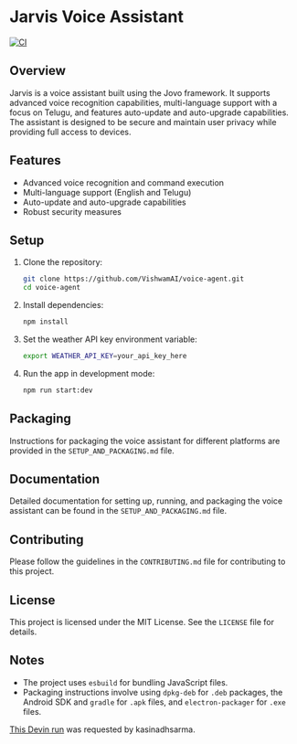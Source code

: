 # Jarvis Voice Assistant
[![CI](https://github.com/VishwamAI/voice-agent/actions/workflows/ci.yml/badge.svg)](https://github.com/VishwamAI/voice-agent/actions/workflows/ci.yml)
## Overview
Jarvis is a voice assistant built using the Jovo framework. It supports advanced voice recognition capabilities, multi-language support with a focus on Telugu, and features auto-update and auto-upgrade capabilities. The assistant is designed to be secure and maintain user privacy while providing full access to devices.

## Features
- Advanced voice recognition and command execution
- Multi-language support (English and Telugu)
- Auto-update and auto-upgrade capabilities
- Robust security measures

## Setup
1. Clone the repository:
   ```bash
   git clone https://github.com/VishwamAI/voice-agent.git
   cd voice-agent
   ```

2. Install dependencies:
   ```bash
   npm install
   ```

3. Set the weather API key environment variable:
   ```bash
   export WEATHER_API_KEY=your_api_key_here
   ```

4. Run the app in development mode:
   ```bash
   npm run start:dev
   ```

## Packaging
Instructions for packaging the voice assistant for different platforms are provided in the `SETUP_AND_PACKAGING.md` file.

## Documentation
Detailed documentation for setting up, running, and packaging the voice assistant can be found in the `SETUP_AND_PACKAGING.md` file.

## Contributing
Please follow the guidelines in the `CONTRIBUTING.md` file for contributing to this project.

## License
This project is licensed under the MIT License. See the `LICENSE` file for details.

## Notes
- The project uses `esbuild` for bundling JavaScript files.
- Packaging instructions involve using `dpkg-deb` for `.deb` packages, the Android SDK and `gradle` for `.apk` files, and `electron-packager` for `.exe` files.

[This Devin run](https://preview.devin.ai/devin/c5de92b3aca2446bb8adae682659e8c5) was requested by kasinadhsarma.
